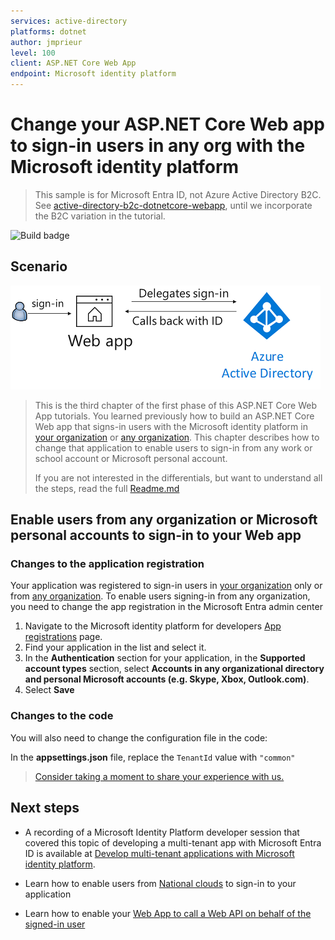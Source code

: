 ```yaml
---
services: active-directory
platforms: dotnet
author: jmprieur
level: 100
client: ASP.NET Core Web App
endpoint: Microsoft identity platform
---
```

# Change your ASP.NET Core Web app to sign-in users in any org with the Microsoft identity platform

> This sample is for Microsoft Entra ID, not Azure Active Directory B2C. See [active-directory-b2c-dotnetcore-webapp](https://github.com/Azure-Samples/active-directory-b2c-dotnetcore-webapp), until we incorporate the B2C variation in the tutorial.

![Build badge](https://identitydivision.visualstudio.com/_apis/public/build/definitions/a7934fdd-dcde-4492-a406-7fad6ac00e17/514/badge)

## Scenario

![Sign in with Microsoft Entra ID](ReadmeFiles/sign-in.png)

> This is the third chapter of the first phase of this ASP.NET Core Web App tutorials. You learned previously how to build an ASP.NET Core Web app that signs-in users with the Microsoft identity platform in [your organization](../1-1-MyOrg) or [any organization](../1-2-AnyOrg). This chapter describes how to change that application to enable users to sign-in from any work or school account or Microsoft personal account.
>
> If you are not interested in the differentials, but want to understand all the steps, read the full [Readme.md](./Readme.md)

## Enable users from any organization or Microsoft personal accounts to sign-in to your Web app

### Changes to the application registration

Your application was registered to sign-in users in [your organization](../1-1-MyOrg) only or from [any organization](../1-2-AnyOrg). To enable users signing-in from any organization, you need to change the app registration in the Microsoft Entra admin center

1. Navigate to the Microsoft identity platform for developers [App registrations](https://go.microsoft.com/fwlink/?linkid=2083908) page.
1. Find your application in the list and select it.
1. In the **Authentication** section for your application, in the **Supported account types** section, select **Accounts in any organizational directory and personal Microsoft accounts (e.g. Skype, Xbox, Outlook.com)**.
1. Select **Save**

### Changes to the code

You will also need to change the configuration file in the code:

In the **appsettings.json** file, replace the `TenantId` value with `"common"`

> [Consider taking a moment to share your experience with us.](https://forms.office.com/Pages/ResponsePage.aspx?id=v4j5cvGGr0GRqy180BHbRz0h_jLR5HNJlvkZAewyoWxUNEFCQ0FSMFlPQTJURkJZMTRZWVJRNkdRMC4u)

## Next steps

- A recording of a Microsoft Identity Platform developer session that covered this topic of developing a multi-tenant app with Microsoft Entra ID is available at [Develop multi-tenant applications with Microsoft identity platform](https://www.youtube.com/watch?v=B416AxHoMJ4).

- Learn how to enable users from [National clouds](../1-4-Sovereign) to sign-in to your application
- Learn how to enable your [Web App to call a Web API on behalf of the signed-in user](../../2-WebApp-graph-user)
